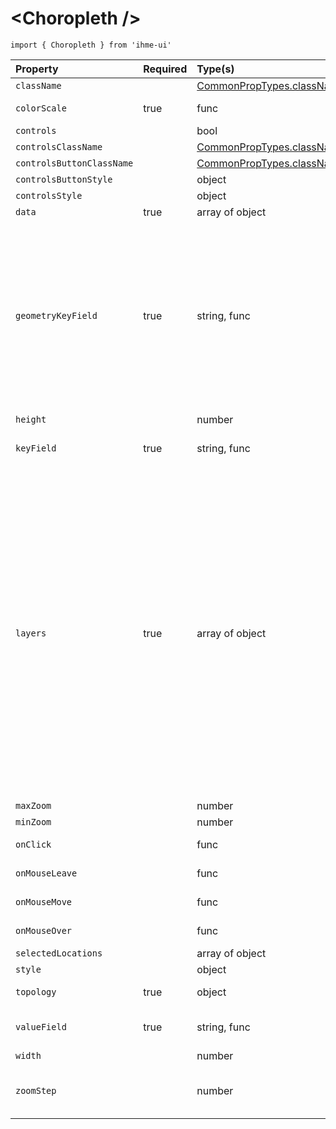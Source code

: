 \<Choropleth />
=====================
`import { Choropleth } from 'ihme-ui'`


Property | Required | Type(s) | Defaults | Description
:---    |:---      |:---     |:---      |:---       
`className` |  | [CommonPropTypes.className](https://github.com/ihmeuw/ihme-ui/blob/master/src/utils/props.js#L11) |  | className applied to outermost div
`colorScale` | true | func |  | accepts value of `keyfield` (str), returns stroke color for line (str)
`controls` |  | bool | false | show zoom controls
`controlsClassName` |  | [CommonPropTypes.className](https://github.com/ihmeuw/ihme-ui/blob/master/src/utils/props.js#L11) |  | className applied to controls container div
`controlsButtonClassName` |  | [CommonPropTypes.className](https://github.com/ihmeuw/ihme-ui/blob/master/src/utils/props.js#L11) |  | className applied to controls buttons
`controlsButtonStyle` |  | object |  | inline styles to apply to controls buttons
`controlsStyle` |  | object |  | inline styles to apply to outermost div
`data` | true | array of object |  | array of datum objects
`geometryKeyField` | true | string, func |  | uniquely identifying field of geometry objects;<br />if a function, will be called with the geometry object as first parameter<br />N.B.: the resolved value of this prop should match the resolved value of `props.keyField`<br />e.g., if data objects are of the following shape: { location_id: <number>, mean: <number> }<br />and if features within topojson are of the following shape: { type: <string>, properties: { location_id: <number> }, arcs: <array> }<br />`keyField` may be one of the following: 'location_id', or (datum) => datum.location_id<br />`geometryKeyField` may be one of the following: 'location_id' or (feature) => feature.properties.location_id
`height` |  | number | 400 | pixel height of containing element
`keyField` | true | string, func |  | unique key of datum;<br />if a function, will be called with the datum object as first parameter
`layers` | true | array of object | [] | layers of topojson to include<br />layer description: {Object}<br /> - `className`: className applied to layer<br /> - `filterFn`: optional function to filter mesh grid, passed adjacent geometries<br />     refer to [https://github.com/mbostock/topojson/wiki/API-Reference#mesh](https://github.com/mbostock/topojson/wiki/API-Reference#mesh)<br /> - `name`: (Required) along with layer.type, will be part of the `key` of the layer; therefore, `${layer.type}-${layer.name}` needs to be unique<br /> - `object`: (Required) name corresponding to key within topojson objects collection<br /> - `selectedClassName`: className applied to selected paths<br /> - `selectedStyle`: inline styles applied to selected paths<br />     func: (feature) => style object<br /> - `style`: inline styles applied to layer<br />     func: (feature) => style object<br /> - `type`: (Required) whether the layer should be a feature collection or mesh grid<br />     one of: "feature", "mesh"<br /> - `visible`: whether or not to render layer
`maxZoom` |  | number | Infinity | max allowable zoom factor; 1 === fit bounds
`minZoom` |  | number | 0 | min allowable zoom factor; 1 === fit bounds
`onClick` |  | func |  | passed to each path;<br />signature: (SyntheticEvent, datum, Path) => {...}
`onMouseLeave` |  | func |  | passed to each path;<br />signature: (SyntheticEvent, datum, Path) => {...}
`onMouseMove` |  | func |  | passed to each path;<br />signature: (SyntheticEvent, datum, Path) => {...}
`onMouseOver` |  | func |  | passed to each path;<br />signature: (SyntheticEvent, datum, Path) => {...}
`selectedLocations` |  | array of object | [] | array of selected location objects
`style` |  | object |  | inline styles applied outermost div
`topology` | true | object |  | full topojson object<br />for more information, see the [topojson wiki](https://github.com/topojson/topojson/wiki)
`valueField` | true | string, func |  | key of datum that holds the value to display (e.g., 'mean')<br />if a function, signature: (data, feature) => value
`width` |  | number | 600 | pixel width of containing element
`zoomStep` |  | number | 1.1 | amount to zoom in/out from zoom controls.<br />current zoom scale is multiplied by prop value.<br />e.g. 1.1 is equal to 10% steps, 2.0 is equal to 100% steps


